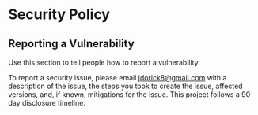 # Security Policy

## Reporting a Vulnerability

Use this section to tell people how to report a vulnerability.

To report a security issue, please email jdorick8@gmail.com with a description of the issue,
the steps you took to create the issue, affected versions, and, if known,
mitigations for the issue. This project follows a 90 day disclosure timeline.
